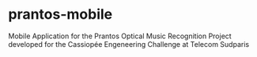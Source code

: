 # prantos-mobile
Mobile Application for the Prantos Optical Music Recognition Project developed for the Cassiopée Engeneering Challenge at Telecom Sudparis 
